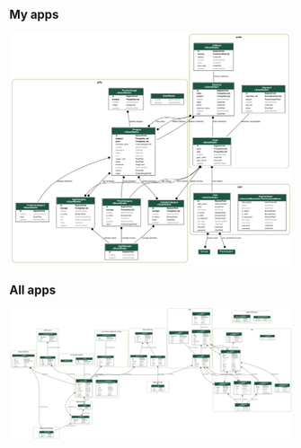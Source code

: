 
## My apps

![my_apps](./django_app/my_apps.png)

## All apps

![all_apps](./django_app/all_apps.png)
